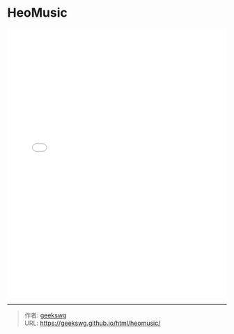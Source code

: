 # HeoMusic

<!DOCTYPE html>
<html lang="zh-cn">
<head>
  <meta charset="UTF-8">
  <meta http-equiv="X-UA-Compatible" content="IE=edge">
  <meta name="viewport" content="width=device-width, initial-scale=1.0">
  <title>HeoMusic - 用音乐感染人心</title>
  <link rel="stylesheet" type="text/css" href="./css/APlayer.min.css">
  <link rel="stylesheet" type="text/css" href="./main.css">
  <link rel="icon" type="image/x-icon" href="./img/icon.webp">
  <link rel="apple-touch-icon" href="./img/icon-r.webp">
  <meta name="apple-mobile-web-app-title" content="音乐">
  <link rel="bookmark" href="./img/icon.webp">
  <link rel="apple-touch-icon-precomposed" sizes="180x180" href="./img/icon-r.webp">
  <meta name="description" content="一个简单好用的音乐播放器。">
</head>
<body>

  <iframe allowtransparency="true" frameborder="0" width="100%" height="620px" scrolling="no" src="/html/HeoMusic/music.html"></iframe>

</body>
</html>

---

> 作者: [geekswg](https://geekswg.github.io)  
> URL: https://geekswg.github.io/html/heomusic/  

